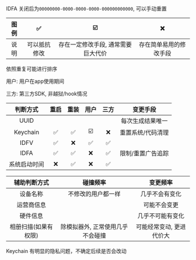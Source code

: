 IDFA 关闭后为`00000000-0000-0000-0000-000000000000`, 可以手动重置

图例 | ✅ | ☑️ | ❌ | 
:-----:|:-----:|:------:|:------:
说明 | 可以抵抗修改 | 存在一定修改手段, 通常需要巨大代价 | 存在简单易用的修改手段

依照重复可能进行排序

用户: 用户在app使用期间

三方: 第三方SDK, 非越狱/hook情况

 判断方式 | 重启 | 重装 | 用户 | 三方 | 变更手段
:-----:|:------:|:--------:|:---------:|:---------:|:----:
UUID | | | | | 每次生成结果唯一
Keychain | ✅ | ✅ | ☑️ | ❌ | 重置系统/代码清理
IDFV  | ✅ | ❌ | ✅ | ✅
IDFA  | ✅ | ✅ | ❌ | ✅ | 限制/重置广告追踪
系统启动时间 | ❌ | ✅ | ❌ | ✅

 辅助判断方式 | 碰撞频率 | 变更频率
:-----:|:------:|:--------:
设备名称 | 不修改的用户都一样 | 几乎不会有变化
运营商信息 |  | 可能不会变更
硬件信息 | | 几乎不可能有变化
相册扫描(如果有权限) | 除模拟器外, 正常使用几乎不会碰撞 | 可能经常变动, 更进代价大

Keychain 有明显的隐私问题，不确定后续是否会改动


